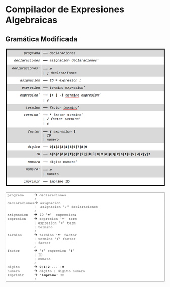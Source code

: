 # Compilador de Expresiones Algebraicas

## Gramática Modificada

![Modified_Grammar](src/main/resources/Modified_Grammar.png)

![grammar](src/main/resources/grammar.png)